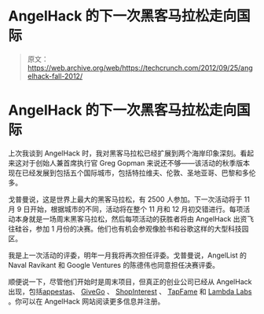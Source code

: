 # AngelHack 的下一次黑客马拉松走向国际

> 原文：<https://web.archive.org/web/https://techcrunch.com/2012/09/25/angelhack-fall-2012/>

# AngelHack 的下一次黑客马拉松走向国际

上次我谈到 AngelHack 时，我对黑客马拉松已经扩展到两个海岸印象深刻。看起来这对于创始人兼首席执行官 Greg Gopman 来说还不够——该活动的秋季版本现在已经发展到包括五个国际城市，包括特拉维夫、伦敦、圣地亚哥、巴黎和多伦多。

戈普曼说，这是世界上最大的黑客马拉松，有 2500 人参加。下一次活动将于 11 月 9 日开始，根据城市的不同，活动将在整个 11 月和 12 月初交错进行。每项活动本身就是一场周末黑客马拉松，然后每项活动的获胜者将由 AngelHack 出资飞往硅谷，参加 1 月份的决赛。他们也有机会参观像脸书和谷歌这样的大型科技园区。

我是上一次活动的评委，明年一月我将再次担任评委。戈普曼说，AngelList 的 Naval Ravikant 和 Google Ventures 的陈德伟也同意担任决赛评委。

顺便说一下，尽管他们开始时是周末项目，但真正的创业公司已经从 AngelHack 出现，包括[appestas](https://web.archive.org/web/20230328052521/https://techcrunch.com/2012/07/13/angelhack-winners/)、 [GiveGo](https://web.archive.org/web/20230328052521/https://techcrunch.com/2012/07/13/angelhack-winners/) 、 [ShopInterest](https://web.archive.org/web/20230328052521/https://techcrunch.com/2012/06/25/pintics-founders-create-shopinterest-a-shopify-for-pinterest/) 、 [TapFame](https://web.archive.org/web/20230328052521/https://techcrunch.com/2012/08/21/building-an-app-tapfame-has-a-developer-for-that/) 和 [Lambda Labs](https://web.archive.org/web/20230328052521/https://techcrunch.com/2012/09/04/following-facebooks-shut-down-of-face-coms-facial-recognition-api-lambda-labs-debuts-an-open-source-alternative/) 。你可以在 AngelHack 网站阅读更多信息并注册。